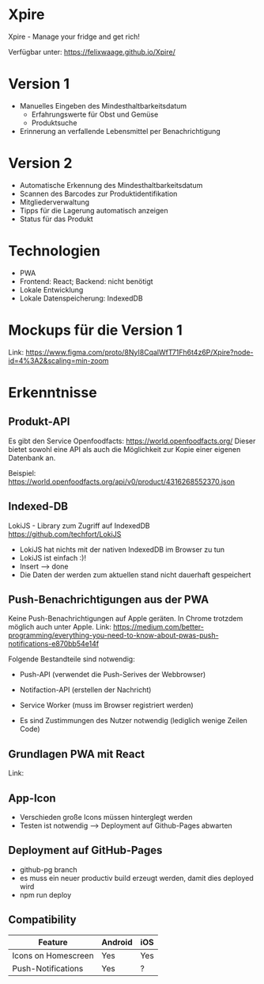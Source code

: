 # Xpire
Xpire - Manage your fridge and get rich!

Verfügbar unter: https://felixwaage.github.io/Xpire/

# Version 1

- Manuelles Eingeben des Mindesthaltbarkeitsdatum
  - Erfahrungswerte für Obst und Gemüse
  - Produktsuche
- Erinnerung an verfallende Lebensmittel per Benachrichtigung

# Version 2

- Automatische Erkennung des Mindesthaltbarkeitsdatum
- Scannen des Barcodes zur Produktidentifikation
- Mitgliederverwaltung
- Tipps für die Lagerung automatisch anzeigen
- Status für das Produkt

# Technologien

- PWA
- Frontend: React; Backend: nicht benötigt
- Lokale Entwicklung
- Lokale Datenspeicherung: IndexedDB

# Mockups für die Version 1

Link: https://www.figma.com/proto/8NyI8CqalWfT71Fh6t4z6P/Xpire?node-id=4%3A2&scaling=min-zoom

# Erkenntnisse
## Produkt-API

Es gibt den Service Openfoodfacts: https://world.openfoodfacts.org/
Dieser bietet sowohl eine API als auch die Möglichkeit zur Kopie einer eigenen Datenbank an.

Beispiel: https://world.openfoodfacts.org/api/v0/product/4316268552370.json

## Indexed-DB

LokiJS - Library zum Zugriff auf IndexedDB
https://github.com/techfort/LokiJS

- LokiJS hat nichts mit der nativen IndexedDB im Browser zu tun
- LokiJS ist einfach :)!
- Insert --> done
- Die Daten der werden zum aktuellen stand nicht dauerhaft gespeichert

## Push-Benachrichtigungen aus der PWA

Keine Push-Benachrichtigungen auf Apple geräten. In Chrome trotzdem möglich auch unter Apple.
Link: https://medium.com/better-programming/everything-you-need-to-know-about-pwas-push-notifications-e870bb54e14f

Folgende Bestandteile sind notwendig:
- Push-API (verwendet die Push-Serives der Webbrowser)
- Notifaction-API (erstellen der Nachricht)
- Service Worker (muss im Browser registriert werden)

- Es sind Zustimmungen des Nutzer notwendig (lediglich wenige Zeilen Code)

## Grundlagen PWA mit React

Link:

## App-Icon

- Verschieden große Icons müssen hinterglegt werden
- Testen ist notwendig --> Deployment auf Github-Pages abwarten

## Deployment auf GitHub-Pages
- github-pg branch
- es muss ein neuer productiv build erzeugt werden, damit dies deployed wird
- npm run deploy

## Compatibility

| Feature | Android | iOS |
| ------ | ------ | ------ |
| Icons on Homescreen | Yes | Yes |
| Push-Notifications | Yes | ? |
